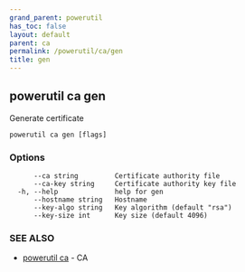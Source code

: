 ```yaml
---
grand_parent: powerutil
has_toc: false
layout: default
parent: ca
permalink: /powerutil/ca/gen
title: gen
---
```

## powerutil ca gen

Generate certificate

```
powerutil ca gen [flags]
```

### Options

```
      --ca string         Certificate authority file
      --ca-key string     Certificate authority key file
  -h, --help              help for gen
      --hostname string   Hostname
      --key-algo string   Key algorithm (default "rsa")
      --key-size int      Key size (default 4096)
```

### SEE ALSO

* [powerutil ca](/powerutil/ca)	 - CA
